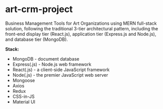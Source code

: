 # art-crm-project
 Business Management Tools for Art Organizations using MERN full-stack solution, following the traditional 3-tier architectural pattern, including the front-end display tier (React.js), application tier (Express.js and Node.js), and database tier (MongoDB).
 
**Stack:**

- MongoDB - document database 
- Express(.js) - Node.js web framework
- React(.js) - a client-side JavaScript framework
- Node(.js) - the premier JavaScript web server
- Mongoose
- Axios
- Redux
- CSS-in-JS
- Material UI
